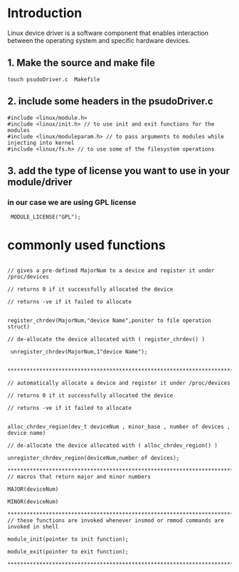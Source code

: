 # Introduction
 Linux device driver is a software component that enables interaction between the operating system and specific hardware devices.

 ## 1. Make the source and make file
 `touch psudoDriver.c  Makefile` 

 ## 2. include some headers in the psudoDriver.c 
```
#include <linux/module.h>
#include <linux/init.h> // to use init and exit functions for the modules 
#include <linux/moduleparam.h> // to pass arguments to modules while injecting into kernel
#include <linux/fs.h> // to use some of the filesystem operations 
````
## 3. add the type of license you want to use in your module/driver 
### in our case we are using GPL license
` MODULE_LICENSE("GPL");`

# commonly used functions
```

// gives a pre-defined MajorNum to a device and register it under /proc/devices

// returns 0 if it successfully allocated the device 

// returns -ve if it failed to allocate


register_chrdev(MajorNum,"device Name",poniter to file operation struct)

// de-allocate the device allocated with ( register_chrdev() )

 unregister_chrdev(MajorNum,1"device Name");


*****************************************************************************************

// automatically allocate a device and register it under /proc/devices

// returns 0 if it successfully allocated the device 

// returns -ve if it failed to allocate


alloc_chrdev_region(dev_t deviceNum , minor_base , number of devices , device name)

// de-allocate the device allocated with ( alloc_chrdev_region() )

unregister_chrdev_region(deviceNum,number of devices);

*****************************************************************************************
// macros that return major and minor numbers

MAJOR(deviceNum)

MINOR(deviceNum)

*****************************************************************************************
// these functions are invoked whenever insmod or rmmod commands are invoked in shell

module_init(pointer to init function);

module_exit(pointer to exit function);

*****************************************************************************************

```





